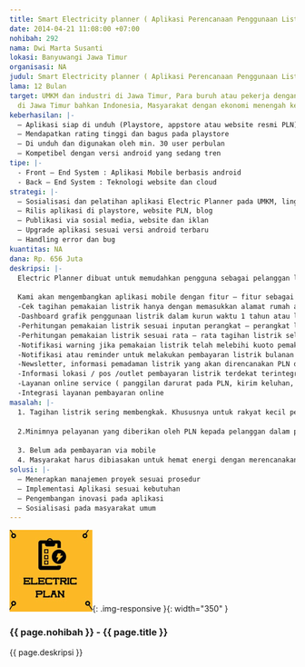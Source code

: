 ```yaml
---
title: Smart Electricity planner ( Aplikasi Perencanaan Penggunaan Listrik )
date: 2014-04-21 11:08:00 +07:00
nohibah: 292
nama: Dwi Marta Susanti
lokasi: Banyuwangi Jawa Timur
organisasi: NA
judul: Smart Electricity planner ( Aplikasi Perencanaan Penggunaan Listrik )
lama: 12 Bulan
target: UMKM dan industri di Jawa Timur, Para buruh atau pekerja dengan gaji harian
  di Jawa Timur bahkan Indonesia, Masyarakat dengan ekonomi menengah ke bawah
keberhasilan: |-
  – Aplikasi siap di unduh (Playstore, appstore atau website resmi PLN) dan digunakan masyarakat hingga akhirnya masyarakat dapat memberikan feedback baik setelah menggunakan aplikasi ini minimal 1 bulan pemakaian.
  – Mendapatkan rating tinggi dan bagus pada playstore
  – Di unduh dan digunakan oleh min. 30 user perbulan
  – Kompetibel dengan versi android yang sedang tren
tipe: |-
  - Front – End System : Aplikasi Mobile berbasis android
  - Back – End System : Teknologi website dan cloud
strategi: |-
  – Sosialisasi dan pelatihan aplikasi Electric Planner pada UMKM, lingkup warga RT/RW, para buruh, dll
  – Rilis aplikasi di playstore, website PLN, blog
  – Publikasi via sosial media, website dan iklan
  – Upgrade aplikasi sesuai versi android terbaru
  – Handling error dan bug
kuantitas: NA
dana: Rp. 656 Juta
deskripsi: |-
  Electric Planner dibuat untuk memudahkan pengguna sebagai pelanggan listrik PLN secara khusus di Indonesia yang mana hampir seluruh masyarakat Indonesia adalah pengguna listrik PLN yaitu untuk mengelola tagihan listrik dan mendapatkan informasi tentang perencanaan penggunaan daya dan tagihan listrik.

  Kami akan mengembangkan aplikasi mobile dengan fitur – fitur sebagai berikut :
  -Cek tagihan pemakaian listrik hanya dengan memasukkan alamat rumah atau ID struk PLN
  -Dashboard grafik penggunaan listrik dalam kurun waktu 1 tahun atau lebih
  -Perhitungan pemakaian listrik sesuai inputan perangkat – perangkat listrik yang digunakan pelanggan menggunakan kalkulator Electric Planner
  -Perhitungan pemakaian listrik sesuai rata – rata tagihan listrik selama 1 tahun pemakaian
  -Notifikasi warning jika pemakaian listrik telah melebihi kuoto pemakaian yang telah direncanakan
  -Notifikasi atau reminder untuk melakukan pembayaran listrik bulanan sekaligus memberikan informasi jumlah tagihan listrik
  -Newsletter, informasi pemadaman listrik yang akan direncanakan PLN dan info kenaikan tariff listrik
  -Informasi lokasi / pos /outlet pembayaran listrik terdekat terintegrasi dengan Maps
  -Layanan online service ( panggilan darurat pada PLN, kirim keluhan, konfirmasi menambah atau mengurangi daya
  -Integrasi layanan pembayaran online
masalah: |-
  1. Tagihan listrik sering membengkak. Khususnya untuk rakyat kecil pengguna listrik dimana ada kemungkinan adanya pemutusan listrik dikarenakan mereka tidak mampu membayar tagihan yang membengkak. Meskipun PLN telah menyediakan layanan listrik prabayar, namun tanpa ada perencanaan, pengguna listrik pra bayar pun harus membeli pulsa listrik lagi jika nantinya penggunaan listrik melebihi batas maksimum

  2.Minimnya pelayanan yang diberikan oleh PLN kepada pelanggan dalam penyebaran informasi. Seringkali PLN secara mendadak memadamkan listrik tanpa ada pemberitahuan sebelumnya, hal ini tentu sangat merugikan masyarakat maupun pengusaha. Jika pelanggan mengkonfirmasi melalui telepon maka akan memotong pulsa yang cukup mahal. Ditambah lagi jika ada kerusakan kabel listrik & kritik layanan, pelanggan harus datang ke kantor PLN atau menelpon kantor PLN.

  3. Belum ada pembayaran via mobile
  4. Masyarakat harus dibiasakan untuk hemat energi dengan merencanakan pengunaan listrik sehemat-hematnya
solusi: |-
  – Menerapkan manajemen proyek sesuai prosedur
  – Implementasi Aplikasi sesuai kebutuhan
  – Pengembangan inovasi pada aplikasi
  – Sosialisasi pada masyarakat umum
---
```


![292](/static/img/hibahcms/292.png){: .img-responsive }{: width="350" }

### {{ page.nohibah }} - {{ page.title }}

{{ page.deskripsi }}
